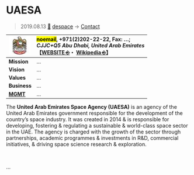 # UAESA
> 2019.08.13 [🚀](../../index/index.md) [despace](../index.md) → [Contact](../contact.md)

|[![](../f/contact/u/uaesa_logo1_thumb.webp)](../f/contact/u/uaesa_logo1.webp)|<mark>noemail</mark>, +971(2)202-22-22, Fax: …;<br> *CJJC+Q5 Abu Dhabi, United Arab Emirates*<br> 【[WEBSITE ⎆](https://space.gov.ae/)・ [Wikipedia ⎆](https://en.wikipedia.org/wiki/United_Arab_Emirates_Space_Agency)】|
|:-|:-|
|**Mission**|…|
|**Vision**|…|
|**Values**|…|
|**Business**|…|
|**[MGMT](../mgmt.md)**|…|

The **United Arab Emirates Space Agency (UAESA)** is an agency of the United Arab Emirates government responsible for the development of the country’s space industry. It was created in 2014 & is responsible for developing, fostering & regulating a sustainable & world-class space sector in the UAE. The agency is charged with the growth of the sector through partnerships, academic programmes & investments in R&D, commercial initiatives, & driving space science research & exploration.


<p style="page-break-after:always"> </p>

…

